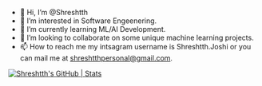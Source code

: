 - 👋 Hi, I’m @Shreshtth
- 👀 I’m interested in Software Engeenering.
- 🌱 I’m currently learning ML/AI Development.
- 💞️ I’m looking to collaborate on some unique machine learning projects.
- 📫 How to reach me my intsagram username is Shreshtth.Joshi or you can mail me at shreshtthpersonal@gmail.com. 

<!---
Shreshtth/Shreshtth is a ✨ special ✨ repository because its `README.md` (this file) appears on your GitHub profile.
You can click the Preview link to take a look at your changes.
--->
[![Shreshtth's GitHub | Stats](https://stats.quira.sh/Shreshtth/github?theme=dark)](https://quira.sh?utm_source=widgets&utm_campaign=Shreshtth)
